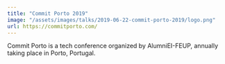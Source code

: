 ```yaml
---
title: "Commit Porto 2019"
image: "/assets/images/talks/2019-06-22-commit-porto-2019/logo.png"
url: https://commitporto.com/
---
```


Commit Porto is a tech conference organized by AlumniEI-FEUP, annually taking place in Porto, Portugal.
